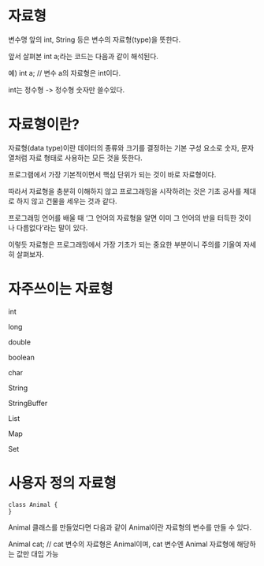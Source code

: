 자료형
===

변수명 앞의 int, String 등은 변수의 자료형(type)을 뜻한다. 

앞서 살펴본 int a;라는 코드는 다음과 같이 해석된다.

예)
    int a;   // 변수 a의 자료형은 int이다.

int는 정수형 -> 정수형 숫자만 쓸수있다.

자료형이란?
===

자료형(data type)이란 데이터의 종류와 크기를 결정하는 기본 구성 요소로 숫자, 문자열처럼 자료 형태로 사용하는 모든 것을 뜻한다. 

프로그램에서 가장 기본적이면서 핵심 단위가 되는 것이 바로 자료형이다.

따라서 자료형을 충분히 이해하지 않고 프로그래밍을 시작하려는 것은 기초 공사를 제대로 하지 않고 건물을 세우는 것과 같다. 

프로그래밍 언어를 배울 때 ‘그 언어의 자료형을 알면 이미 그 언어의 반을 터득한 것이나 다름없다’라는 말이 있다. 

이렇듯 자료형은 프로그래밍에서 가장 기초가 되는 중요한 부분이니 주의를 기울여 자세히 살펴보자.



자주쓰이는 자료형
===

int

long

double

boolean

char

String

StringBuffer

List

Map

Set

사용자 정의 자료형
===

    class Animal {
    }

Animal 클래스를 만들었다면 다음과 같이 Animal이란 자료형의 변수를 만들 수 있다. 

Animal cat;  // cat 변수의 자료형은 Animal이며, cat 변수엔 Animal 자료형에 해당하는 값만 대입 가능
    
